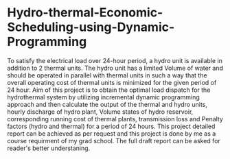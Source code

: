# Hydro-thermal-Economic-Scheduling-using-Dynamic-Programming
To satisfy the electrical load over 24-hour period, a hydro unit is available in addition to 2 thermal units. The hydro unit has a limited Volume of water and should be operated in parallel with thermal units in such a way that the overall operating cost of thermal units is minimized for the given period of 24 hour. Aim of this project is to obtain the optimal load dispatch for the hydrothermal system by utilizing incremental dynamic programming approach and then calculate the output of the thermal and hydro units, hourly discharge of hydro plant, Volume states of hydro reservoir, corresponding running cost of thermal plants, transmission loss and Penalty factors (hydro and thermal) for a period of 24 hours.
This project detailed report can be achieved as per request and this project is done by me as a course requirment of my grad school. The  full draft report  can be asked  for reader's better understaning.
